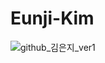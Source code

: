 # Eunji-Kim

![github_김은지_ver1](https://user-images.githubusercontent.com/29723695/135609729-ec816ef3-cd8e-4827-8f91-648bda4fcfcb.png)
